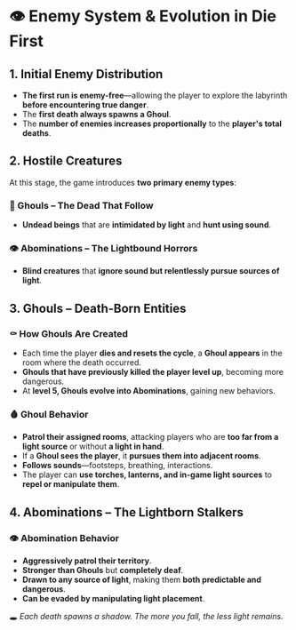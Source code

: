 # 👁️ **Enemy System & Evolution in Die First**

## **1. Initial Enemy Distribution**

- **The first run is enemy-free**—allowing the player to explore the labyrinth **before encountering true danger**.
- The **first death always spawns a Ghoul**.
- The **number of enemies increases proportionally** to the **player's total deaths**.

<p></p>

## **2. Hostile Creatures**

At this stage, the game introduces **two primary enemy types**:

### **🧟 Ghouls – The Dead That Follow**

- **Undead beings** that are **intimidated by light** and **hunt using sound**.

### **👁️ Abominations – The Lightbound Horrors**

- **Blind creatures** that **ignore sound but relentlessly pursue sources of light**.

## **3. Ghouls – Death-Born Entities**

### **⚰️ How Ghouls Are Created**

- Each time the player **dies and resets the cycle**, a **Ghoul appears** in the room where the death occurred.
- **Ghouls that have previously killed the player level up**, becoming more dangerous.
- At **level 5, Ghouls evolve into Abominations**, gaining new behaviors.

### **🩸 Ghoul Behavior**

- **Patrol their assigned rooms**, attacking players who are **too far from a light source** or without **a light in hand**.
- If a **Ghoul sees the player**, it **pursues them into adjacent rooms**.
- **Follows sounds**—footsteps, breathing, interactions.
- The player can **use torches, lanterns, and in-game light sources** to **repel or manipulate them**.

## **4. Abominations – The Lightborn Stalkers**

### **👁️ Abomination Behavior**

- **Aggressively patrol their territory**.
- **Stronger than Ghouls** but **completely deaf**.
- **Drawn to any source of light**, making them **both predictable and dangerous**.
- **Can be evaded by manipulating light placement**.

🕳️ *Each death spawns a shadow. The more you fall, the less light remains.*